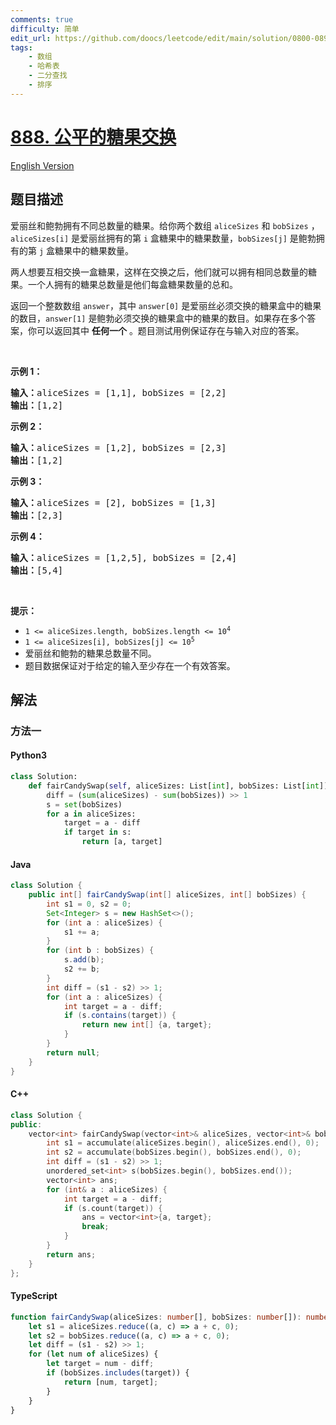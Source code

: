 ```yaml
---
comments: true
difficulty: 简单
edit_url: https://github.com/doocs/leetcode/edit/main/solution/0800-0899/0888.Fair%20Candy%20Swap/README.md
tags:
    - 数组
    - 哈希表
    - 二分查找
    - 排序
---
```


<!-- problem:start -->

# [888. 公平的糖果交换](https://leetcode.cn/problems/fair-candy-swap)

[English Version](/solution/0800-0899/0888.Fair%20Candy%20Swap/README_EN.md)

## 题目描述

<!-- description:start -->

<p>爱丽丝和鲍勃拥有不同总数量的糖果。给你两个数组 <code>aliceSizes</code> 和 <code>bobSizes</code> ，<code>aliceSizes[i]</code> 是爱丽丝拥有的第 <code>i</code> 盒糖果中的糖果数量，<code>bobSizes[j]</code> 是鲍勃拥有的第 <code>j</code> 盒糖果中的糖果数量。</p>

<p>两人想要互相交换一盒糖果，这样在交换之后，他们就可以拥有相同总数量的糖果。一个人拥有的糖果总数量是他们每盒糖果数量的总和。</p>

<p>返回一个整数数组 <code>answer</code>，其中 <code>answer[0]</code> 是爱丽丝必须交换的糖果盒中的糖果的数目，<code>answer[1]</code> 是鲍勃必须交换的糖果盒中的糖果的数目。如果存在多个答案，你可以返回其中 <strong>任何一个</strong> 。题目测试用例保证存在与输入对应的答案。</p>

<p>&nbsp;</p>

<p><strong>示例 1：</strong></p>

<pre>
<strong>输入：</strong>aliceSizes = [1,1], bobSizes = [2,2]
<strong>输出：</strong>[1,2]
</pre>

<p><strong>示例 2：</strong></p>

<pre>
<strong>输入：</strong>aliceSizes = [1,2], bobSizes = [2,3]
<strong>输出：</strong>[1,2]
</pre>

<p><strong>示例 3：</strong></p>

<pre>
<strong>输入：</strong>aliceSizes = [2], bobSizes = [1,3]
<strong>输出：</strong>[2,3]
</pre>

<p><strong>示例 4：</strong></p>

<pre>
<strong>输入：</strong>aliceSizes = [1,2,5], bobSizes = [2,4]
<strong>输出：</strong>[5,4]
</pre>

<p>&nbsp;</p>

<p><strong>提示：</strong></p>

<ul>
	<li><code>1 &lt;= aliceSizes.length, bobSizes.length &lt;= 10<sup>4</sup></code></li>
	<li><code>1 &lt;= aliceSizes[i], bobSizes[j] &lt;= 10<sup>5</sup></code></li>
	<li>爱丽丝和鲍勃的糖果总数量不同。</li>
	<li>题目数据保证对于给定的输入至少存在一个有效答案。</li>
</ul>

<!-- description:end -->

## 解法

<!-- solution:start -->

### 方法一

<!-- tabs:start -->

#### Python3

```python
class Solution:
    def fairCandySwap(self, aliceSizes: List[int], bobSizes: List[int]) -> List[int]:
        diff = (sum(aliceSizes) - sum(bobSizes)) >> 1
        s = set(bobSizes)
        for a in aliceSizes:
            target = a - diff
            if target in s:
                return [a, target]
```

#### Java

```java
class Solution {
    public int[] fairCandySwap(int[] aliceSizes, int[] bobSizes) {
        int s1 = 0, s2 = 0;
        Set<Integer> s = new HashSet<>();
        for (int a : aliceSizes) {
            s1 += a;
        }
        for (int b : bobSizes) {
            s.add(b);
            s2 += b;
        }
        int diff = (s1 - s2) >> 1;
        for (int a : aliceSizes) {
            int target = a - diff;
            if (s.contains(target)) {
                return new int[] {a, target};
            }
        }
        return null;
    }
}
```

#### C++

```cpp
class Solution {
public:
    vector<int> fairCandySwap(vector<int>& aliceSizes, vector<int>& bobSizes) {
        int s1 = accumulate(aliceSizes.begin(), aliceSizes.end(), 0);
        int s2 = accumulate(bobSizes.begin(), bobSizes.end(), 0);
        int diff = (s1 - s2) >> 1;
        unordered_set<int> s(bobSizes.begin(), bobSizes.end());
        vector<int> ans;
        for (int& a : aliceSizes) {
            int target = a - diff;
            if (s.count(target)) {
                ans = vector<int>{a, target};
                break;
            }
        }
        return ans;
    }
};
```

#### TypeScript

```ts
function fairCandySwap(aliceSizes: number[], bobSizes: number[]): number[] {
    let s1 = aliceSizes.reduce((a, c) => a + c, 0);
    let s2 = bobSizes.reduce((a, c) => a + c, 0);
    let diff = (s1 - s2) >> 1;
    for (let num of aliceSizes) {
        let target = num - diff;
        if (bobSizes.includes(target)) {
            return [num, target];
        }
    }
}
```

<!-- tabs:end -->

<!-- solution:end -->

<!-- problem:end -->
